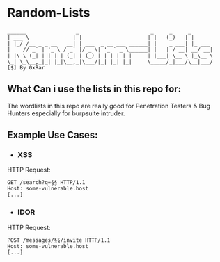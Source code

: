 # Random-Lists

```
______                _                       _     _     _       
| ___ \              | |                     | |   (_)   | |      
| |_/ /__ _ _ __   __| | ___  _ __ ___ ______| |    _ ___| |_ ___ 
|    // _` | '_ \ / _` |/ _ \| '_ ` _ \______| |   | / __| __/ __|
| |\ \ (_| | | | | (_| | (_) | | | | | |     | |___| \__ \ |_\__ \
\_| \_\__,_|_| |_|\__,_|\___/|_| |_| |_|     \_____/_|___/\__|___/
[$] By 0xRar
```

## What Can i use the lists in this repo for:
The wordlists in this repo are really good for Penetration Testers & Bug Hunters especially 
for burpsuite intruder.

## Example Use Cases:
- ### XSS
HTTP Request:
```
GET /search?q=§§ HTTP/1.1
Host: some-vulnerable.host
[...]
```

- ### IDOR
HTTP Request:
```
POST /messages/§§/invite HTTP/1.1
Host: some-vulnerable.host
[...]
```
